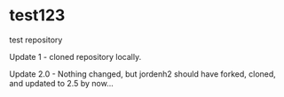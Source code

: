 test123
=======

test repository



Update 1 - cloned repository locally.

Update 2.0 - Nothing changed, but jordenh2 should have forked, cloned, and updated to 2.5 by now...